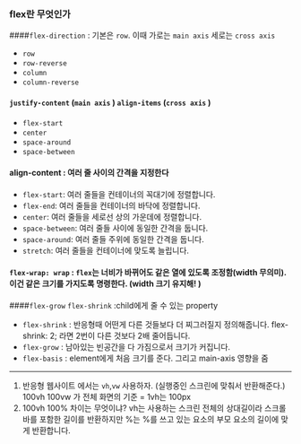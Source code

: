 ### flex란 무엇인가

####`flex-direction` : 기본은 `row`. 이때 가로는 `main axis` 세로는  `cross axis` 
- `row` 
- `row-reverse` 
- `column` 
- `column-reverse`

#### `justify-content` (`main axis` ) `align-items` (`cross axis` ) 
- `flex-start`
- `center` 
- `space-around`
- `space-between`

#### align-content : 여러 줄 사이의 간격을 지정한다
- `flex-start`: 여러 줄들을 컨테이너의 꼭대기에 정렬합니다.
- `flex-end`: 여러 줄들을 컨테이너의 바닥에 정렬합니다.
- `center`: 여러 줄들을 세로선 상의 가운데에 정렬합니다.
- `space-between`: 여러 줄들 사이에 동일한 간격을 둡니다.
- `space-around`: 여러 줄들 주위에 동일한 간격을 둡니다.
- `stretch`: 여러 줄들을 컨테이너에 맞도록 늘립니다.

#### `flex-wrap: wrap` : `flex`는 너비가 바뀌어도 같은 열에 있도록 조정함(width 무의미). 이건 같은 크기를 가지도록 명령한다. (**width 크기 유지해!** )

####`flex-grow` `flex-shrink` :child에게 줄 수 있는 property
- `flex-shrink` : 반응형때 어떤게 다른 것들보다 더 찌그러질지 정의해줍니다. flex-shrink: 2; 라면 2번이 다른 것보다 2배 줄어듭니다.
- `flex-grow` : 남아있는 빈공간을 다 가짐으로서 크기가 커집니다.
- `flex-basis` : element에게 처음 크기를 준다. 그리고 main-axis 영향을 줌 


---

1. 반응형 웹사이트 에서는 `vh`,`vw` 사용하자. (실행중인 스크린에 맞춰서 반환해준다.)
 100vh 100vw 가 전체 화면의 기준 = 1vh는 100px
2. 100vh 100% 차이는 무엇이냐? vh는 사용하는 스크린 전체의 상대길이라 스크롤바를 포함한 길이를 반환하지만
 %는 %를 쓰고 있는 요소의 부모 요소의 길이에 맞게 반환합니다. 
